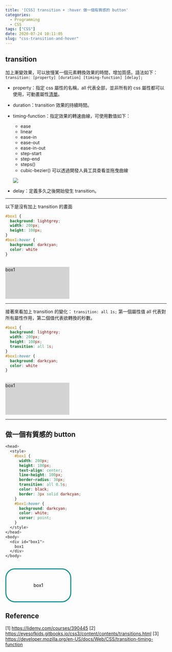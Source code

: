 ```yaml
---
title: '[CSS] transition + :hover 做一個有質感的 button'
categories:
  - Programming
  - CSS
tags: ["CSS"]
date: 2020-07-24 10:11:05
slug: "css-transition-and-hover"
---
```


## transition
加上漸變效果，可以放慢某一個元素轉換效果的時間，增加質感。語法如下：
`transition: [property] [duration] [timing-function] [delay];`
<!--more-->
- property：指定 css 屬性的名稱，all 代表全部，並非所有的 css 屬性都可以使用，可動畫屬性[清單](https://developer.mozilla.org/en-US/docs/Web/CSS/CSS_animated_properties)。
- duration：transition 效果的持續時間。
- timing-function：指定效果的轉速曲線，可使用數值如下：
	- ease
    - linear
    - ease-in
    - ease-out
    - ease-in-out
    - step-start
    - step-end
    - steps()
	- cubic-bezier()
    可以透過開發人員工具查看並拖曳曲線
	
    ![](https://imgur.com/5MLqxUV.gif)
   
- delay：定義多久之後開始發生 transition。
----------------------------

以下是沒有加上 transition 的畫面

```css
#box1 {
  background: lightgrey;
  width: 200px;
  height: 100px;
}
#box1:hover {
  background: darkcyan;
  color: white
}
```
<br>

<head>
  <style>
    #box1 {
      background: lightgrey;
      width: 200px;
      height: 100px;
    }
    #box1:hover {
      background: darkcyan;
      color: white
    }
  </style>
</head>
<body>
  <div id="box1">
    box1
  </div>
</body>

------------------

接著來看加上 transition 的變化：
`transition: all 1s;` 第一個屬性值 all 代表對所有屬性作用，第二個值代表欲轉換的秒數。

```css
#box1 {
  background: lightgrey;
  width: 200px;
  height: 100px;
  transition: all 1s;
}
#box1:hover {
  background: darkcyan;
  color: white
}
```
<br>

<head>
  <style>
    #box2 {
      background: lightgrey;
      width: 200px;
      height: 100px;
      transition: all 1s;
    }
    #box2:hover {
      background: darkcyan;
      color: white
    }
  </style>
</head>
<body>
  <div id="box2">
    box1
  </div>
</body>

-------------

## 做一個有質感的 button

```css
<head>
  <style>
    #box1 {
      width: 200px;
      height: 100px;
      text-align: center;
      line-height: 100px;
      border-radius: 30px;
      transition: all 0.5s;
      color: black;
      border: 3px solid darkcyan;
    }
    #box1:hover {
      background: darkcyan;
      color: white;
      cursor: point;
    }
  </style>
</head>
<body>
  <div id="box1">
    box1
  </div>
</body>
```
<br>

<head>
  <style>
    #box3 {
      width: 200px;
      height: 100px;
      text-align: center;
      line-height: 100px;
      border-radius: 30px;
      transition: all 0.5s;
      color: black;
      border: 3px solid darkcyan;
    }
    #box3:hover {
      background: darkcyan;
      color: white;
      cursor: point;
    }
  </style>
</head>
<body>
  <div id="box3">
    box1
  </div>
</body>


## Reference
[1] https://lidemy.com/courses/390445
[2] https://eyesofkids.gitbooks.io/css3/content/contents/transitions.html
[3] https://developer.mozilla.org/en-US/docs/Web/CSS/transition-timing-function